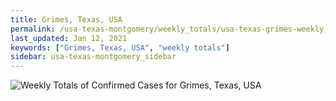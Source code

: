 ```yaml
---
title: Grimes, Texas, USA
permalink: /usa-texas-montgomery/weekly_totals/usa-texas-grimes-weekly_totals.html
last_updated: Jan 12, 2021
keywords: ["Grimes, Texas, USA", "weekly totals"]
sidebar: usa-texas-montgomery_sidebar
---
```


![Weekly Totals of Confirmed Cases for Grimes, Texas, USA](/covid_tracker/images/graphs/usa-texas-grimes-weekly_totals_graph.png)
